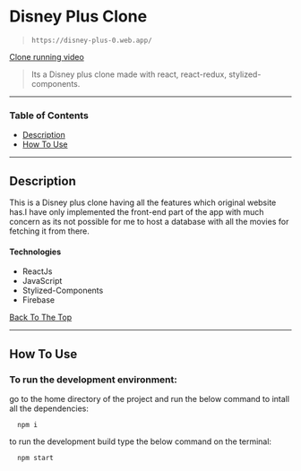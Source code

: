 # Disney Plus Clone

> `https://disney-plus-0.web.app/`

[Clone running video](https://user-images.githubusercontent.com/53307443/122673992-de7ca900-d1f0-11eb-884d-3a49694251c0.mp4)

> Its a Disney plus clone made with react, react-redux, stylized-components.

---


### Table of Contents

- [Description](#description)
- [How To Use](#how-to-use)

---

## Description

This is a Disney plus clone having all the features which original website has.I have only implemented the front-end part of the app with much concern as its not possible for me to host a database with all the movies for fetching it from there.

#### Technologies

- ReactJs
- JavaScript
- Stylized-Components
- Firebase

[Back To The Top](#disney-plus-clone)

---

## How To Use

### To run the development environment:

go to the home directory of the project and run the below command to intall all the dependencies:
```
  npm i
```

to run the development build type the below command on the terminal:
```
  npm start
```




